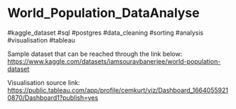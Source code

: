 # World_Population_DataAnalyse 
#kaggle_dataset #sql #postgres #data_cleaning #sorting #analysis #visualisation #tableau

Sample dataset that can be reached through the link below: https://www.kaggle.com/datasets/iamsouravbanerjee/world-population-dataset

Visualisation source link: https://public.tableau.com/app/profile/cemkurt/viz/Dashboard_16640559210870/Dashboard1?publish=yes
